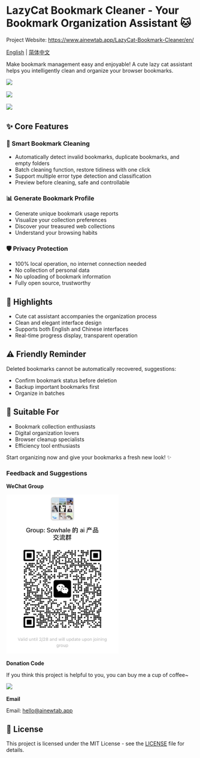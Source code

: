 # LazyCat Bookmark Cleaner - Your Bookmark Organization Assistant 🐱
Project Website: https://www.ainewtab.app/LazyCat-Bookmark-Cleaner/en/

[English](README.md) | [简体中文](README_zh-CN.md)

Make bookmark management easy and enjoyable! A cute lazy cat assistant helps you intelligently clean and organize your browser bookmarks.

![](https://raw.githubusercontent.com/Alanrk/blogimg/main/Snipaste_2025-01-15_14-50-04.png)

![](https://raw.githubusercontent.com/Alanrk/blogimg/main/Snipaste_2025-01-15_14-52-53.png)

![](https://raw.githubusercontent.com/Alanrk/blogimg/main/Snipaste_2025-01-15_14-53-34.png)

## ✨ Core Features

### 🧹 Smart Bookmark Cleaning
- Automatically detect invalid bookmarks, duplicate bookmarks, and empty folders
- Batch cleaning function, restore tidiness with one click
- Support multiple error type detection and classification
- Preview before cleaning, safe and controllable

### 📊 Generate Bookmark Profile
- Generate unique bookmark usage reports
- Visualize your collection preferences
- Discover your treasured web collections
- Understand your browsing habits

### 🛡️ Privacy Protection
- 100% local operation, no internet connection needed
- No collection of personal data
- No uploading of bookmark information
- Fully open source, trustworthy

## 🌟 Highlights
- Cute cat assistant accompanies the organization process
- Clean and elegant interface design
- Supports both English and Chinese interfaces
- Real-time progress display, transparent operation

## ⚠️ Friendly Reminder
Deleted bookmarks cannot be automatically recovered, suggestions:
- Confirm bookmark status before deletion
- Backup important bookmarks first
- Organize in batches

## 🎯 Suitable For
- Bookmark collection enthusiasts
- Digital organization lovers
- Browser cleanup specialists
- Efficiency tool enthusiasts

Start organizing now and give your bookmarks a fresh new look! ✨ 

### Feedback and Suggestions

**WeChat Group**

<img src="https://raw.githubusercontent.com/Alanrk/blogimg/main/IMG_4351.jpg" width="300px" />

**Donation Code**

If you think this project is helpful to you, you can buy me a cup of coffee~

<img src="https://raw.githubusercontent.com/Alanrk/blogimg/main/IMG_4250.JPG" width="300px" />

**Email**

Email: hello@ainewtab.app

## 📄 License

This project is licensed under the MIT License - see the [LICENSE](LICENSE) file for details.
